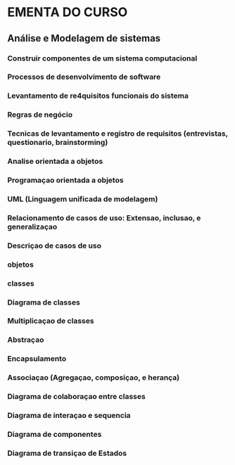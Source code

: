 # EMENTA DO CURSO

## Análise e Modelagem de sistemas

### Construir componentes de um sistema computacional

### Processos de desenvolvimento de software

### Levantamento de re4quisitos funcionais do sistema 

### Regras de negócio

### Tecnicas de levantamento e registro de requisitos (entrevistas, questionario, brainstorming)

### Analise orientada a objetos

### Programaçao orientada a objetos

### UML (Linguagem unificada de modelagem)

### Relacionamento de casos de uso: Extensao, inclusao, e generalizaçao

### Descriçao de casos de uso

### objetos

### classes

### Diagrama de classes

### Multiplicaçao de classes

### Abstraçao

### Encapsulamento

### Associaçao (Agregaçao, composiçao, e herança)

### Diagrama de colaboraçao entre classes

### Diagrama de interaçao e sequencia

### Diagrama de componentes

### Diagrama de transiçao de Estados
